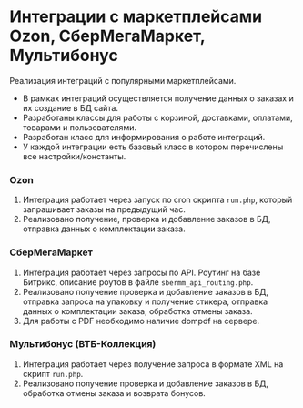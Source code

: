 # Интеграции с маркетплейсами Ozon, СберМегаМаркет, Мультибонус 

Реализация интеграций с популярными маркетплейсами.
* В рамках интеграций осуществляется получение данных о заказах и их создание в БД сайта.
* Разработаны классы для работы с корзиной, доставками, оплатами, товарами и пользователями.
* Разработан класс для информирования о работе интеграций.
* У каждой интеграции есть базовый класс в котором перечислены все настройки/константы. 

### Ozon
1. Интеграция работает через запуск по cron скрипта `run.php`, который запрашивает заказы на предыдущий час.
2. Реализовано получение, проверка и добавление заказов в БД, отправка данных о комплектации заказа.

### СберМегаМаркет
1. Интеграция работает через запросы по API. Роутинг на базе Битрикс, описание роутов в файле `sbermm_api_routing.php`.
2. Реализовано получение проверка и добавление заказов в БД, отправка запроса на упаковку и получение стикера, отправка данных о комплектации заказа, обработка отмены заказа.
3. Для работы с PDF необходимо наличие dompdf на сервере.

### Мультибонус (ВТБ-Коллекция)
1. Интеграция работает через получение запроса в формате XML на скрипт `run.php`.
2. Реализовано получение проверка и добавление заказов в БД, обработка отмены заказа и возврата бонусов.